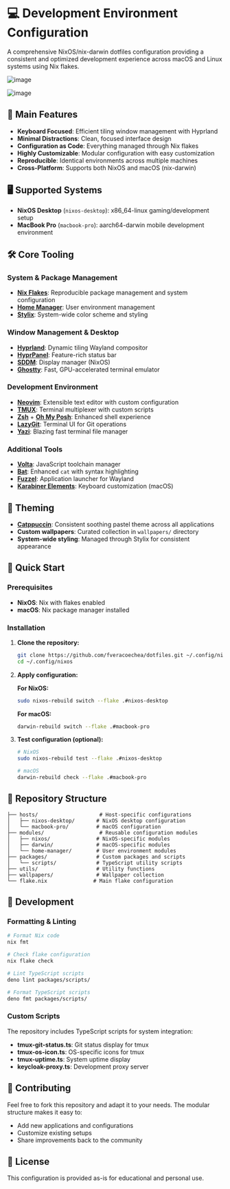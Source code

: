 # 💻 Development Environment Configuration

A comprehensive NixOS/nix-darwin dotfiles configuration providing a consistent and optimized development experience across macOS and Linux systems using Nix flakes.

![image](https://github.com/user-attachments/assets/0bda1c39-f4b4-4793-98a6-0feab74aff18)

![image](https://github.com/user-attachments/assets/f42234d5-0883-4fe2-b6f5-44e57c55dbc0)

## 🎯 Main Features

- **Keyboard Focused**: Efficient tiling window management with Hyprland
- **Minimal Distractions**: Clean, focused interface design
- **Configuration as Code**: Everything managed through Nix flakes
- **Highly Customizable**: Modular configuration with easy customization
- **Reproducible**: Identical environments across multiple machines
- **Cross-Platform**: Supports both NixOS and macOS (nix-darwin)

## 🖥️ Supported Systems

- **NixOS Desktop** (`nixos-desktop`): x86_64-linux gaming/development setup
- **MacBook Pro** (`macbook-pro`): aarch64-darwin mobile development environment

## 🛠️ Core Tooling

### System & Package Management
- **[Nix Flakes](https://nixos.org/)**: Reproducible package management and system configuration
- **[Home Manager](https://github.com/nix-community/home-manager)**: User environment management
- **[Stylix](https://github.com/danth/stylix)**: System-wide color scheme and styling

### Window Management & Desktop
- **[Hyprland](https://hyprland.org/)**: Dynamic tiling Wayland compositor
- **[HyprPanel](https://github.com/Jas-SinghFSU/HyprPanel)**: Feature-rich status bar
- **[SDDM](https://github.com/sddm/sddm)**: Display manager (NixOS)
- **[Ghostty](https://mitchellh.com/ghostty)**: Fast, GPU-accelerated terminal emulator

### Development Environment
- **[Neovim](https://neovim.io/)**: Extensible text editor with custom configuration
- **[TMUX](https://github.com/tmux/tmux)**: Terminal multiplexer with custom scripts
- **[Zsh](https://zsh.sourceforge.io/)** + **[Oh My Posh](https://ohmyposh.dev/)**: Enhanced shell experience
- **[LazyGit](https://github.com/jesseduffield/lazygit)**: Terminal UI for Git operations
- **[Yazi](https://yazi-rs.github.io/)**: Blazing fast terminal file manager

### Additional Tools
- **[Volta](https://volta.sh/)**: JavaScript toolchain manager
- **[Bat](https://github.com/sharkdp/bat)**: Enhanced `cat` with syntax highlighting
- **[Fuzzel](https://codeberg.org/dnkl/fuzzel)**: Application launcher for Wayland
- **[Karabiner Elements](https://karabiner-elements.pqrs.org/)**: Keyboard customization (macOS)

## 🎨 Theming

- **[Catppuccin](https://catppuccin.com/)**: Consistent soothing pastel theme across all applications
- **Custom wallpapers**: Curated collection in `wallpapers/` directory
- **System-wide styling**: Managed through Stylix for consistent appearance

## 🚀 Quick Start

### Prerequisites
- **NixOS**: Nix with flakes enabled
- **macOS**: Nix package manager installed

### Installation

1. **Clone the repository:**
   ```bash
   git clone https://github.com/fveracoechea/dotfiles.git ~/.config/nixos
   cd ~/.config/nixos
   ```

2. **Apply configuration:**
   
   **For NixOS:**
   ```bash
   sudo nixos-rebuild switch --flake .#nixos-desktop
   ```
   
   **For macOS:**
   ```bash
   darwin-rebuild switch --flake .#macbook-pro
   ```

3. **Test configuration (optional):**
   ```bash
   # NixOS
   sudo nixos-rebuild test --flake .#nixos-desktop
   
   # macOS
   darwin-rebuild check --flake .#macbook-pro
   ```

## 📁 Repository Structure

```
├── hosts/                    # Host-specific configurations
│   ├── nixos-desktop/       # NixOS desktop configuration
│   └── macbook-pro/         # macOS configuration
├── modules/                  # Reusable configuration modules
│   ├── nixos/               # NixOS-specific modules
│   ├── darwin/              # macOS-specific modules
│   └── home-manager/        # User environment modules
├── packages/                # Custom packages and scripts
│   └── scripts/             # TypeScript utility scripts
├── utils/                   # Utility functions
├── wallpapers/              # Wallpaper collection
└── flake.nix               # Main flake configuration
```

## 🔧 Development

### Formatting & Linting
```bash
# Format Nix code
nix fmt

# Check flake configuration
nix flake check

# Lint TypeScript scripts
deno lint packages/scripts/

# Format TypeScript scripts
deno fmt packages/scripts/
```

### Custom Scripts
The repository includes TypeScript scripts for system integration:
- **tmux-git-status.ts**: Git status display for tmux
- **tmux-os-icon.ts**: OS-specific icons for tmux
- **tmux-uptime.ts**: System uptime display
- **keycloak-proxy.ts**: Development proxy server

## 🤝 Contributing

Feel free to fork this repository and adapt it to your needs. The modular structure makes it easy to:
- Add new applications and configurations
- Customize existing setups
- Share improvements back to the community

## 📄 License

This configuration is provided as-is for educational and personal use.


